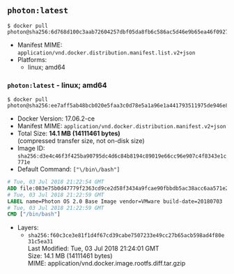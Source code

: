 ## `photon:latest`

```console
$ docker pull photon@sha256:6d768d100c3aab72604257dbf05da8fb6c586ac5d46e9b65ea46f09270a225ff
```

-	Manifest MIME: `application/vnd.docker.distribution.manifest.list.v2+json`
-	Platforms:
	-	linux; amd64

### `photon:latest` - linux; amd64

```console
$ docker pull photon@sha256:ee7aff5ab48bcb020e5faa3c0d78e5a1a96e1a441793511975de946e82e1bad2
```

-	Docker Version: 17.06.2-ce
-	Manifest MIME: `application/vnd.docker.distribution.manifest.v2+json`
-	Total Size: **14.1 MB (14111461 bytes)**  
	(compressed transfer size, not on-disk size)
-	Image ID: `sha256:d3e4c46f3f425ba90795dc4d6c84b8194c89019e66cc96e907c4f8343e1c771e`
-	Default Command: `["\/bin\/bash"]`

```dockerfile
# Tue, 03 Jul 2018 21:22:54 GMT
ADD file:083e75b0d47779f2363cd9ce2d58f3434a9fcae90fbbdb5ac38acc6aa571e286 in / 
# Tue, 03 Jul 2018 21:22:59 GMT
LABEL name=Photon OS 2.0 Base Image vendor=VMware build-date=20180703
# Tue, 03 Jul 2018 21:22:59 GMT
CMD ["/bin/bash"]
```

-	Layers:
	-	`sha256:f60c3ce3e81f1d4f67cd39cabe7507233e49cc27b65acb598ad4f80e31c5ea31`  
		Last Modified: Tue, 03 Jul 2018 21:24:01 GMT  
		Size: 14.1 MB (14111461 bytes)  
		MIME: application/vnd.docker.image.rootfs.diff.tar.gzip

